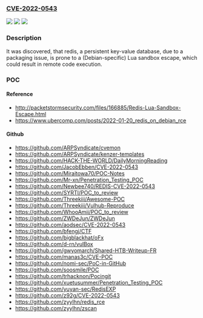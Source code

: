 ### [CVE-2022-0543](https://cve.mitre.org/cgi-bin/cvename.cgi?name=CVE-2022-0543)
![](https://img.shields.io/static/v1?label=Product&message=redis&color=blue)
![](https://img.shields.io/static/v1?label=Version&message=n%2Fa&color=blue)
![](https://img.shields.io/static/v1?label=Vulnerability&message=Lua%20sandbox%20escape&color=brighgreen)

### Description

It was discovered, that redis, a persistent key-value database, due to a packaging issue, is prone to a (Debian-specific) Lua sandbox escape, which could result in remote code execution.

### POC

#### Reference
- http://packetstormsecurity.com/files/166885/Redis-Lua-Sandbox-Escape.html
- https://www.ubercomp.com/posts/2022-01-20_redis_on_debian_rce

#### Github
- https://github.com/ARPSyndicate/cvemon
- https://github.com/ARPSyndicate/kenzer-templates
- https://github.com/HACK-THE-WORLD/DailyMorningReading
- https://github.com/JacobEbben/CVE-2022-0543
- https://github.com/Miraitowa70/POC-Notes
- https://github.com/Mr-xn/Penetration_Testing_POC
- https://github.com/Newbee740/REDIS-CVE-2022-0543
- https://github.com/SYRTI/POC_to_review
- https://github.com/Threekiii/Awesome-POC
- https://github.com/Threekiii/Vulhub-Reproduce
- https://github.com/WhooAmii/POC_to_review
- https://github.com/ZWDeJun/ZWDeJun
- https://github.com/aodsec/CVE-2022-0543
- https://github.com/bfengj/CTF
- https://github.com/bigblackhat/oFx
- https://github.com/d-rn/vulBox
- https://github.com/gwyomarch/Shared-HTB-Writeup-FR
- https://github.com/manas3c/CVE-POC
- https://github.com/nomi-sec/PoC-in-GitHub
- https://github.com/soosmile/POC
- https://github.com/trhacknon/Pocingit
- https://github.com/xuetusummer/Penetration_Testing_POC
- https://github.com/yuyan-sec/RedisEXP
- https://github.com/z92g/CVE-2022-0543
- https://github.com/zyylhn/redis_rce
- https://github.com/zyylhn/zscan

